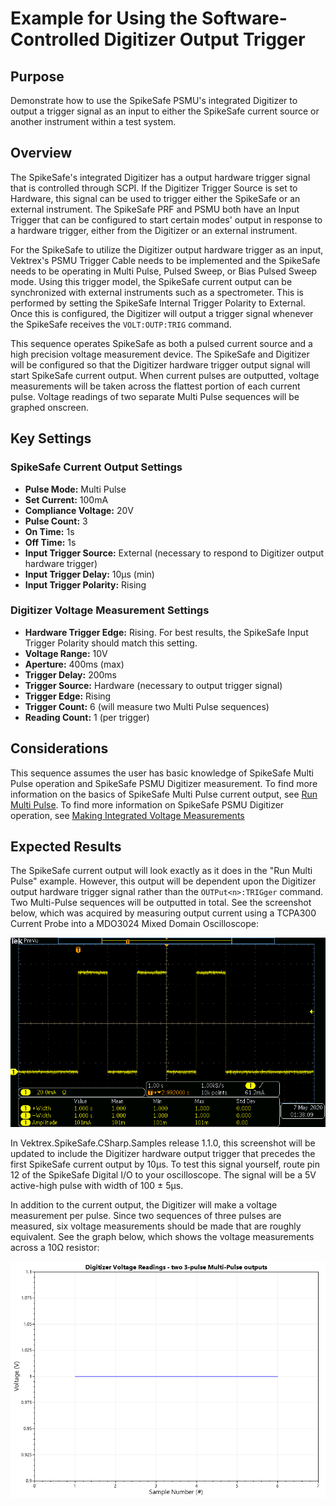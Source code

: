 # Example for Using the Software-Controlled Digitizer Output Trigger

## Purpose
Demonstrate how to use the SpikeSafe PSMU's integrated Digitizer to output a trigger signal as an input to either the SpikeSafe current source or another instrument within a test system.

## Overview 
The SpikeSafe's integrated Digitizer has a output hardware trigger signal that is controlled through SCPI. If the Digitizer Trigger Source is set to Hardware, this signal can be used to trigger either the SpikeSafe or an external instrument. The SpikeSafe PRF and PSMU both have an Input Trigger that can be configured to start certain modes' output in response to a hardware trigger, either from the Digitizer or an external instrument.

For the SpikeSafe to utilize the Digitizer output hardware trigger as an input, Vektrex's PSMU Trigger Cable needs to be implemented and the SpikeSafe needs to be operating in Multi Pulse, Pulsed Sweep, or Bias Pulsed Sweep mode. Using this trigger model, the SpikeSafe current output can be synchronized with external instruments such as a spectrometer. This is performed by setting the SpikeSafe Internal Trigger Polarity to External. Once this is configured, the Digitizer will output a trigger signal whenever the SpikeSafe receives the `VOLT:OUTP:TRIG` command.

This sequence operates SpikeSafe as both a pulsed current source and a high precision voltage measurement device. The SpikeSafe and Digitizer will be configured so that the Digitizer hardware trigger output signal will start SpikeSafe current output. When current pulses are outputted, voltage measurements will be taken across the flattest portion of each current pulse. Voltage readings of two separate Multi Pulse sequences will be graphed onscreen.

## Key Settings

### SpikeSafe Current Output Settings
- **Pulse Mode:** Multi Pulse
- **Set Current:** 100mA
- **Compliance Voltage:** 20V
- **Pulse Count:** 3
- **On Time:** 1s
- **Off Time:** 1s
- **Input Trigger Source:** External (necessary to respond to Digitizer output hardware trigger)
- **Input Trigger Delay:** 10µs (min)
- **Input Trigger Polarity:** Rising

### Digitizer Voltage Measurement Settings
- **Hardware Trigger Edge:** Rising. For best results, the SpikeSafe Input Trigger Polarity should match this setting.
- **Voltage Range:** 10V
- **Aperture:** 400ms (max)
- **Trigger Delay:** 200ms
- **Trigger Source:** Hardware (necessary to output trigger signal)
- **Trigger Edge:** Rising
- **Trigger Count:** 6 (will measure two Multi Pulse sequences) 
- **Reading Count:** 1 (per trigger)

## Considerations
This sequence assumes the user has basic knowledge of SpikeSafe Multi Pulse operation and SpikeSafe PSMU Digitizer measurement. To find more information on the basics of SpikeSafe Multi Pulse current output, see [Run Multi Pulse](../../RunSpikeSafeOperatingModes/RunMultiPulse). To find more information on SpikeSafe PSMU Digitizer operation, see [Making Integrated Voltage Measurements](../../MakingIntegratedVoltageMeasurements)

## Expected Results
The SpikeSafe current output will look exactly as it does in the "Run Multi Pulse" example. However, this output will be dependent upon the Digitizer output hardware trigger signal rather than the `OUTPut<n>:TRIGger` command. Two Multi-Pulse sequences will be outputted in total. See the screenshot below, which was acquired by measuring output current using a TCPA300 Current Probe into a MDO3024 Mixed Domain Oscilloscope:

![](multi_pulse_output.png)

In Vektrex.SpikeSafe.CSharp.Samples release 1.1.0, this screenshot will be updated to include the Digitizer hardware output trigger that precedes the first SpikeSafe current output by 10µs. To test this signal yourself, route pin 12 of the SpikeSafe Digital I/O to your oscilloscope. The signal will be a 5V active-high pulse with width of 100 ± 5µs.

In addition to the current output, the Digitizer will make a voltage measurement per pulse. Since two sequences of three pulses are measured, six voltage measurements should be made that are roughly equivalent. See the graph below, which shows the voltage measurements across a 10Ω resistor:

![](digitizer_readings_graph.png)